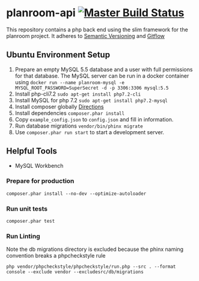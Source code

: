 # planroom-api [![Master Build Status](https://travis-ci.org/mjsmith11/planroom-api.svg?branch=master)](https://travis-ci.org/mjsmith11/planroom-api)

This repository contains a php back end using the slim framework for the planroom project.
It adheres to [Semantic Versioning](https://semver.org/) and [Gitflow](https://www.atlassian.com/git/tutorials/comparing-workflows/gitflow-workflow)

## Ubuntu Environment Setup
1. Prepare an empty MySQL 5.5 database and a user with full permissions for that database. The MySQL server can be run in a docker container using `docker run --name planroom-mysql -e MYSQL_ROOT_PASSWORD=SuperSecret -d -p 3306:3306 mysql:5.5` 
1. Install php-cli7.2 `sudo apt-get install php7.2-cli`
1. Install MySQL for php 7.2 `sudo apt-get install php7.2-mysql`
1. Install composer globally [Directions](https://getcomposer.org/doc/00-intro.md#installation-linux-unix-osx)
1. Install dependencies `composer.phar install`
1. Copy `example_config.json` to `config.json` and fill in information.
1. Run database migrations `vendor/bin/phinx migrate`
1. Use `composer.phar run start` to start a development server.

## Helpful Tools
 - MySQL Workbench

### Prepare for production
```
composer.phar install --no-dev --optimize-autoloader
```
### Run unit tests
```
composer.phar test
```
### Run Linting
Note the db migrations directory is excluded because the phinx naming convention breaks a phpcheckstyle rule
```
php vendor/phpcheckstyle/phpcheckstyle/run.php --src . --format console --exclude vendor --excludesrc/db/migrations
``` 

